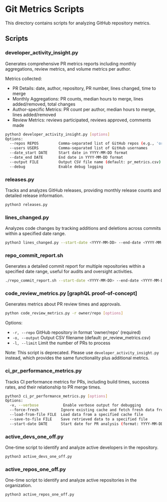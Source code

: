 # Git Metrics Scripts

This directory contains scripts for analyzing GitHub repository metrics.

## Scripts

### developer_activity_insight.py
Generates comprehensive PR metrics reports including monthly aggregations, review metrics, and volume metrics per author.

Metrics collected:
- PR Details: date, author, repository, PR number, lines changed, time to merge
- Monthly Aggregations: PR counts, median hours to merge, lines added/removed, total changes
- Author-specific Metrics: PR count per author, median hours to merge, lines added/removed
- Review Metrics: reviews participated, reviews approved, comments made

```bash
python3 developer_activity_insight.py [options]
Options:
  --repos REPOS         Comma-separated list of GitHub repos (e.g., 'org1/repo1,org2/repo2')
  --users USERS         Comma-separated list of GitHub usernames
  --date_start DATE     Start date in YYYY-MM-DD format
  --date_end DATE       End date in YYYY-MM-DD format
  --output FILE         Output CSV file name (default: pr_metrics.csv)
  --debug               Enable debug logging
```

### releases.py
Tracks and analyzes GitHub releases, providing monthly release counts and detailed release information.

```bash
python3 releases.py
```

### lines_changed.py
Analyzes code changes by tracking additions and deletions across commits within a specified date range.

```bash
python3 lines_changed.py --start-date <YYYY-MM-DD> --end-date <YYYY-MM-DD>
```

### repo_commit_report.sh
Generates a detailed commit report for multiple repositories within a specified date range, useful for audits and oversight activities.

```bash
./repo_commit_report.sh --start-date <YYYY-MM-DD> --end-date <YYYY-MM-DD> --repos <owner1/repo1,owner2/repo2>
```

### code_review_metrics.py [graphQL proof-of-concept]
Generates metrics about PR review times and approvals.

```bash
python code_review_metrics.py -r owner/repo [options]
```

Options:
- `-r, --repo`     GitHub repository in format 'owner/repo' (required)
- `-o, --output`   Output CSV filename (default: pr_review_metrics.csv)
- `-l, --limit`    Limit the number of PRs to process

Note: This script is deprecated. Please use `developer_activity_insight.py` instead, which provides the same functionality plus additional metrics.

### ci_pr_performance_metrics.py
Tracks CI performance metrics for PRs, including build times, success rates, and their relationship to PR merge times.

```bash
python3 ci_pr_performance_metrics.py [options]
Options:
  -v, --verbose           Enable verbose output for debugging
  --force-fresh          Ignore existing cache and fetch fresh data from GitHub
  --load-from-file FILE  Load data from a specified cache file
  --save-to-file FILE    Save retrieved data to a specified file
  --start-date DATE      Start date for PR analysis (format: YYYY-MM-DD, default: 2024-01-01)
```

### active_devs_one_off.py
One-time script to identify and analyze active developers in the repository.

```bash
python3 active_devs_one_off.py
```

### active_repos_one_off.py
One-time script to identify and analyze active repositories in the organization.

```bash
python3 active_repos_one_off.py
```